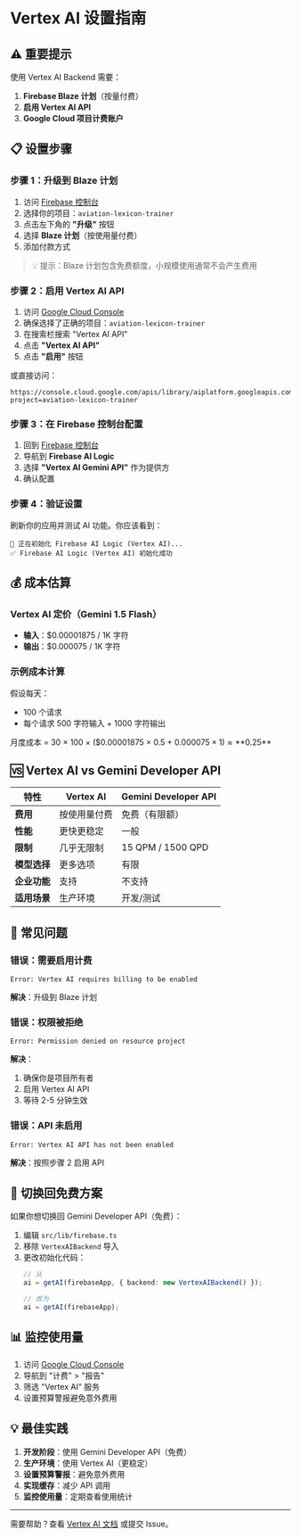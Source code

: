 # Vertex AI 设置指南

## ⚠️ 重要提示

使用 Vertex AI Backend 需要：
1. **Firebase Blaze 计划**（按量付费）
2. **启用 Vertex AI API**
3. **Google Cloud 项目计费账户**

## 📋 设置步骤

### 步骤 1：升级到 Blaze 计划

1. 访问 [Firebase 控制台](https://console.firebase.google.com)
2. 选择你的项目：`aviation-lexicon-trainer`
3. 点击左下角的 **"升级"** 按钮
4. 选择 **Blaze 计划**（按使用量付费）
5. 添加付款方式

> 💡 提示：Blaze 计划包含免费额度，小规模使用通常不会产生费用

### 步骤 2：启用 Vertex AI API

1. 访问 [Google Cloud Console](https://console.cloud.google.com)
2. 确保选择了正确的项目：`aviation-lexicon-trainer`
3. 在搜索栏搜索 "Vertex AI API"
4. 点击 **"Vertex AI API"**
5. 点击 **"启用"** 按钮

或直接访问：
```
https://console.cloud.google.com/apis/library/aiplatform.googleapis.com?project=aviation-lexicon-trainer
```

### 步骤 3：在 Firebase 控制台配置

1. 回到 [Firebase 控制台](https://console.firebase.google.com)
2. 导航到 **Firebase AI Logic**
3. 选择 **"Vertex AI Gemini API"** 作为提供方
4. 确认配置

### 步骤 4：验证设置

刷新你的应用并测试 AI 功能。你应该看到：
```
🤖 正在初始化 Firebase AI Logic (Vertex AI)...
✅ Firebase AI Logic (Vertex AI) 初始化成功
```

## 💰 成本估算

### Vertex AI 定价（Gemini 1.5 Flash）
- **输入**：$0.00001875 / 1K 字符
- **输出**：$0.000075 / 1K 字符

### 示例成本计算
假设每天：
- 100 个请求
- 每个请求 500 字符输入 + 1000 字符输出

月度成本 = 30 × 100 × ($0.00001875 × 0.5 + $0.000075 × 1) ≈ **$0.25**

## 🆚 Vertex AI vs Gemini Developer API

| 特性 | Vertex AI | Gemini Developer API |
|------|-----------|---------------------|
| **费用** | 按使用量付费 | 免费（有限额） |
| **性能** | 更快更稳定 | 一般 |
| **限制** | 几乎无限制 | 15 QPM / 1500 QPD |
| **模型选择** | 更多选项 | 有限 |
| **企业功能** | 支持 | 不支持 |
| **适用场景** | 生产环境 | 开发/测试 |

## 🚨 常见问题

### 错误：需要启用计费
```
Error: Vertex AI requires billing to be enabled
```
**解决**：升级到 Blaze 计划

### 错误：权限被拒绝
```
Error: Permission denied on resource project
```
**解决**：
1. 确保你是项目所有者
2. 启用 Vertex AI API
3. 等待 2-5 分钟生效

### 错误：API 未启用
```
Error: Vertex AI API has not been enabled
```
**解决**：按照步骤 2 启用 API

## 🔄 切换回免费方案

如果你想切换回 Gemini Developer API（免费）：

1. 编辑 `src/lib/firebase.ts`
2. 移除 `VertexAIBackend` 导入
3. 更改初始化代码：
   ```typescript
   // 从
   ai = getAI(firebaseApp, { backend: new VertexAIBackend() });
   
   // 改为
   ai = getAI(firebaseApp);
   ```

## 📊 监控使用量

1. 访问 [Google Cloud Console](https://console.cloud.google.com)
2. 导航到 "计费" > "报告"
3. 筛选 "Vertex AI" 服务
4. 设置预算警报避免意外费用

## 💡 最佳实践

1. **开发阶段**：使用 Gemini Developer API（免费）
2. **生产环境**：使用 Vertex AI（更稳定）
3. **设置预算警报**：避免意外费用
4. **实现缓存**：减少 API 调用
5. **监控使用量**：定期查看使用统计

---

需要帮助？查看 [Vertex AI 文档](https://cloud.google.com/vertex-ai/docs) 或提交 Issue。 